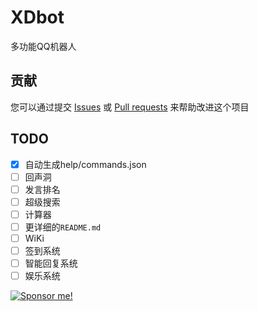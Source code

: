 # XDbot

多功能QQ机器人

## 贡献

您可以通过提交 [Issues](https://github.com/This-is-XiaoDeng/XDbot/issues) 或 [Pull requests](https://github.com/This-is-XiaoDeng/XDbot/pulls) 来帮助改进这个项目

## TODO

- [x] 自动生成help/commands.json
- [ ] 回声洞
- [ ] 发言排名
- [ ] 超级搜索
- [ ] 计算器
- [ ] 更详细的`README.md`
- [ ] WiKi
- [ ] 签到系统
- [ ] 智能回复系统
- [ ] 娱乐系统

<a href="https://pay.thisisxd.top/"><img src="https://img.shields.io/badge/Sponsor%20me!-green?logo=wechat&amp;logoColor=white&amp;style=flat" alt="Sponsor me!"></a>

